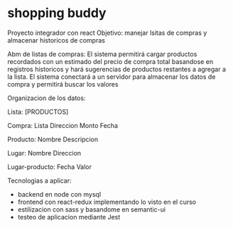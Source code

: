 # shopping buddy
Proyecto integrador con react
Objetivo: manejar lsitas de compras y almacenar historicos de compras

Abm de listas de compras: 
El sistema permitirá cargar productos recordados con un estimado del precio de compra total basandose en registros historicos y hará sugerencias de productos restantes a agregar a la lista.
El sistema conectará a un servidor para almacenar los datos de compra y permitirá buscar los valores


Organizacion de los datos:

Lista:
[PRODUCTOS]

Compra:
Lista
Direccion
Monto
Fecha

Producto:
Nombre
Descripcion

Lugar:
Nombre
Direccion


Lugar-producto:
Fecha
Valor


Tecnologias a aplicar:
- backend en node con mysql
- frontend con react-redux implementando lo visto en el curso
- estilizacion con sass y basandome en semantic-ui
- testeo de aplicacion mediante Jest



